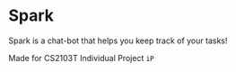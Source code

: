 # Spark
Spark is a chat-bot that helps you keep track of your tasks!

Made for CS2103T Individual Project `iP`
